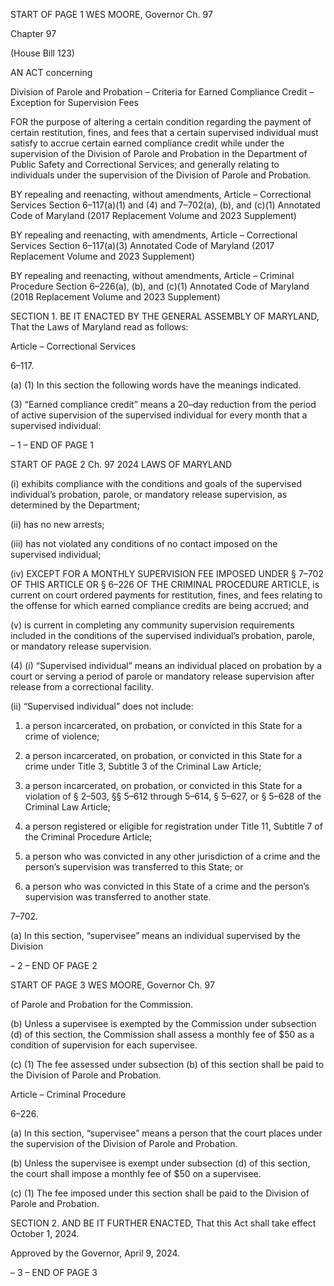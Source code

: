START OF PAGE 1
WES MOORE, Governor Ch. 97

Chapter 97

(House Bill 123)

AN ACT concerning

Division of Parole and Probation – Criteria for Earned Compliance Credit
– Exception for Supervision Fees

FOR the purpose of altering a certain condition regarding the payment of certain
restitution, fines, and fees that a certain supervised individual must satisfy to accrue
certain earned compliance credit while under the supervision of the Division of
Parole and Probation in the Department of Public Safety and Correctional Services;
and generally relating to individuals under the supervision of the Division of Parole
and Probation.

BY repealing and reenacting, without amendments,
Article – Correctional Services
Section 6–117(a)(1) and (4) and 7–702(a), (b), and (c)(1)
Annotated Code of Maryland
(2017 Replacement Volume and 2023 Supplement)

BY repealing and reenacting, with amendments,
Article – Correctional Services
Section 6–117(a)(3)
Annotated Code of Maryland
(2017 Replacement Volume and 2023 Supplement)

BY repealing and reenacting, without amendments,
Article – Criminal Procedure
Section 6–226(a), (b), and (c)(1)
Annotated Code of Maryland
(2018 Replacement Volume and 2023 Supplement)

SECTION 1. BE IT ENACTED BY THE GENERAL ASSEMBLY OF MARYLAND,
That the Laws of Maryland read as follows:

Article – Correctional Services

6–117.

(a) (1) In this section the following words have the meanings indicated.

(3) “Earned compliance credit” means a 20–day reduction from the period
of active supervision of the supervised individual for every month that a supervised
individual:

– 1 –
END OF PAGE 1

START OF PAGE 2
Ch. 97 2024 LAWS OF MARYLAND

(i) exhibits compliance with the conditions and goals of the
supervised individual’s probation, parole, or mandatory release supervision, as determined
by the Department;

(ii) has no new arrests;

(iii) has not violated any conditions of no contact imposed on the
supervised individual;

(iv) EXCEPT FOR A MONTHLY SUPERVISION FEE IMPOSED
UNDER § 7–702 OF THIS ARTICLE OR § 6–226 OF THE CRIMINAL PROCEDURE
ARTICLE, is current on court ordered payments for restitution, fines, and fees relating to
the offense for which earned compliance credits are being accrued; and

(v) is current in completing any community supervision
requirements included in the conditions of the supervised individual’s probation, parole, or
mandatory release supervision.

(4) (i) “Supervised individual” means an individual placed on probation
by a court or serving a period of parole or mandatory release supervision after release from
a correctional facility.

(ii) “Supervised individual” does not include:

1. a person incarcerated, on probation, or convicted in this
State for a crime of violence;

2. a person incarcerated, on probation, or convicted in this
State for a crime under Title 3, Subtitle 3 of the Criminal Law Article;

3. a person incarcerated, on probation, or convicted in this
State for a violation of § 2–503, §§ 5–612 through 5–614, § 5–627, or § 5–628 of the Criminal
Law Article;

4. a person registered or eligible for registration under Title
11, Subtitle 7 of the Criminal Procedure Article;

5. a person who was convicted in any other jurisdiction of a
crime and the person’s supervision was transferred to this State; or

6. a person who was convicted in this State of a crime and
the person’s supervision was transferred to another state.

7–702.

(a) In this section, “supervisee” means an individual supervised by the Division

– 2 –
END OF PAGE 2

START OF PAGE 3
WES MOORE, Governor Ch. 97

of Parole and Probation for the Commission.

(b) Unless a supervisee is exempted by the Commission under subsection (d) of
this section, the Commission shall assess a monthly fee of $50 as a condition of supervision
for each supervisee.

(c) (1) The fee assessed under subsection (b) of this section shall be paid to the
Division of Parole and Probation.

Article – Criminal Procedure

6–226.

(a) In this section, “supervisee” means a person that the court places under the
supervision of the Division of Parole and Probation.

(b) Unless the supervisee is exempt under subsection (d) of this section, the court
shall impose a monthly fee of $50 on a supervisee.

(c) (1) The fee imposed under this section shall be paid to the Division of
Parole and Probation.

SECTION 2. AND BE IT FURTHER ENACTED, That this Act shall take effect
October 1, 2024.

Approved by the Governor, April 9, 2024.

– 3 –
END OF PAGE 3